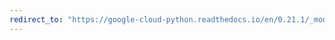 ```yaml
---
redirect_to: "https://google-cloud-python.readthedocs.io/en/0.21.1/_modules/google/cloud/monitoring/label.html"
---
```

